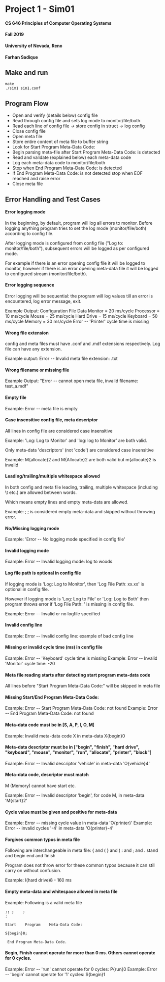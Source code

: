 # Project 1 - Sim01

#### CS 646 Principles of Computer Operating Systems

#### Fall 2019

#### University of Nevada, Reno

#### Farhan Sadique


## Make and run

```
make
./sim1 sim1.conf
```

## Program Flow
* Open and verify (details below) config file
* Read through config file and sets log mode to monitor/file/both
* Read each line of config file -> store config in struct -> log config
* Close config file
* Open meta file
* Store entire content of meta file to buffer string
* Look for Start Program Meta-Data Code:
* Begin parsing meta-file after Start Program Meta-Data Code: is detected
* Read and validate (explained below) each meta-data code
* Log each meta-data code to monitor/file/both
* Stop when End Program Meta-Data Code: is detected
* If End Program Meta-Data Code: is not detected stop when EOF reached and raise error
* Close meta file

## Error Handling and Test Cases



#### Error logging mode

In the beginning, by default, program will log all errors to monitor. Before logging anything program tries to set the log mode (monitor/file/both) according to config file.

After logging mode is configured from config file ("Log to: monitor/file/both"), subsequent errors will be logged as per configured mode. 

For example if there is an error opening config file it will be logged to monitor, however if there is an error opening meta-data file it will be logged to configured stream (monitor/file/both).



#### Error logging sequence

Error logging will be sequential: the program will log values till an error is encountered, log error message, exit.

Example Output: 
Configuration File Data
Monitor = 20 ms/cycle
Processor = 10 ms/cycle
Mouse = 25 ms/cycle
Hard Drive = 15 ms/cycle
Keyboard = 50 ms/cycle
Memory = 30 ms/cycle
Error -- 'Printer' cycle time is missing



#### Wrong file extension

config and meta files must have .conf and .mdf extensions respectively. Log file can have any extension.

Example output: Error -- Invalid meta file extension: .txt



#### Wrong filename or missing file

Example Output: "Error -- cannot open meta file, invalid filename: test_a.mdf"



#### Empty file

Example: Error -- meta file is empty


#### Case insensitive config file, meta descriptor

All lines in config file are considered case insensitive

Example: 'Log: Log to Monitor' and 'log: log to Monitor' are both valid.

Only meta-data 'descriptors' (not 'code') are considered case insensitive

Example: M{allocate}2 and M{Allocate}2 are both valid but m{allocate}2 is invalid


#### Leading/trailing/multiple whitespace allowed

In both config and meta file leading, trailing, multiple whitespace (including \t etc.) are allowed between words. 

Which means empty lines and empty meta-data are allowed. 

Example: ; ; is considered empty meta-data and skipped without throwing error.



#### No/Missing logging mode

Example: 'Error -- No logging mode specified in config file'



#### Invalid logging mode

Example: Error -- Invalid logging mode: log to woods



#### Log file path is optional in config file

If logging mode is 'Log: Log to Monitor', then 'Log File Path: xx.xx' is optional in config file. 

However if logging mode is 'Log: Log to File' or 'Log: Log to Both' then program throws error if 'Log File Path: ' is missing in config file.

Example: Error -- Invalid or no logfile specified



#### Invalid config line

Example: Error -- Invalid config line: example of bad config line



#### Missing or invalid cycle time (ms) in config file

Example: Error -- 'Keyboard' cycle time is missing
Example: Error -- Invalid 'Monitor' cycle time: -20



#### Meta file reading starts after detecting start program meta-data code

All lines before "Start Program Meta-Data Code:" will be skipped in meta file



#### Missing Start/End Program Meta-Data Code:

Example: Error -- Start Program Meta-Data Code: not found
Example: Error -- End Program Meta-Data Code: not found


#### Meta-data code must be in [S, A, P, I, O, M]

Example: Invalid meta-data code X in meta-data X{begin}0



#### Meta-data descriptor must be in ["begin", "finish", "hard drive", "keyboard", "mouse", "monitor", "run", "allocate", "printer", "block"]

Example: Error -- Invalid descriptor 'vehicle' in meta-data 'O{vehicle}4'



#### Meta-data code, descriptor must match

M (Memory) cannot have start etc.

Example: Error -- Invalid descriptor 'begin', for code M, in meta-data 'M{start}2'



#### Cycle value must be given and positive for meta-data

Example: Error -- missing cycle value in meta-data 'O{printer}'
Example: Error -- invalid cycles '-4' in meta-data 'O{printer}-4'



#### Forgives common typos in meta file

Following are interchangeable in meta file:
{ and (
} and )
: and ; and .
stand and begin
end and finish

Program does not throw error for these common typos because it can still carry on without confusion. 

Example: I{hard drive)8 - 160 ms



#### Empty meta-data and whitespace allowed in meta file

Example: Following is a valid meta file 

```
;; ;	;
;	

Start    Program 	Meta-Data Code:

S{begin}0;
  
 End Program Meta-Data Code.

```



#### Begin, Finish cannot operate for more than 0 ms. Others cannot operate for 0 cycles.

Example: Error -- 'run' cannot operate for 0 cycles: P{run}0
Example: Error -- 'begin' cannot operate for '1' cycles: S{begin}1






































